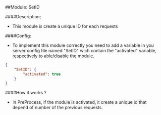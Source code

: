 ##Module: SetID

####Description:

- This module is create a unique ID for each requests

####Config:

- To implement this module correctly you need to add a variable in you server config file named "SetID" wich contain the "activated" variable, respectively to able/disable the module.
```json
{
    "SetID": {
        "activated": true
    }
}
```

####How it works ?

- In PreProcess, if the module is activated, it create a unique id that depend of number of the previous requests.